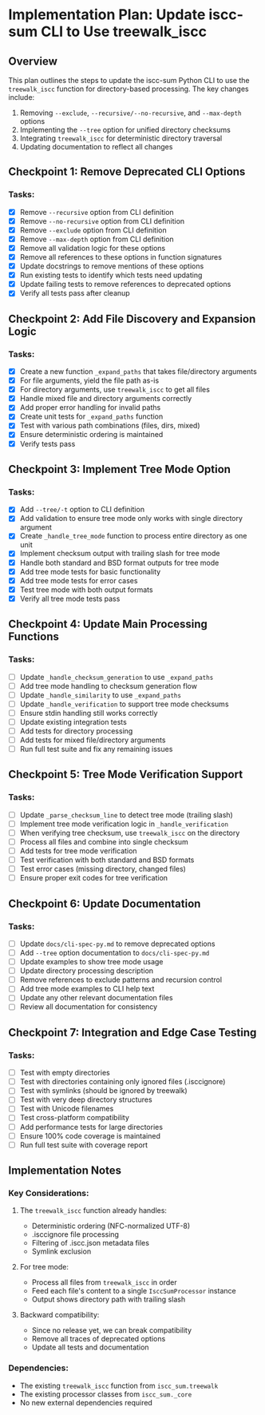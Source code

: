 # Implementation Plan: Update iscc-sum CLI to Use treewalk_iscc

## Overview

This plan outlines the steps to update the iscc-sum Python CLI to use the `treewalk_iscc` function for
directory-based processing. The key changes include:

1. Removing `--exclude`, `--recursive/--no-recursive`, and `--max-depth` options
2. Implementing the `--tree` option for unified directory checksums
3. Integrating `treewalk_iscc` for deterministic directory traversal
4. Updating documentation to reflect all changes

## Checkpoint 1: Remove Deprecated CLI Options

### Tasks:

- [x] Remove `--recursive` option from CLI definition
- [x] Remove `--no-recursive` option from CLI definition
- [x] Remove `--exclude` option from CLI definition
- [x] Remove `--max-depth` option from CLI definition
- [x] Remove all validation logic for these options
- [x] Remove all references to these options in function signatures
- [x] Update docstrings to remove mentions of these options
- [x] Run existing tests to identify which tests need updating
- [x] Update failing tests to remove references to deprecated options
- [x] Verify all tests pass after cleanup

## Checkpoint 2: Add File Discovery and Expansion Logic

### Tasks:

- [x] Create a new function `_expand_paths` that takes file/directory arguments
- [x] For file arguments, yield the file path as-is
- [x] For directory arguments, use `treewalk_iscc` to get all files
- [x] Handle mixed file and directory arguments correctly
- [x] Add proper error handling for invalid paths
- [x] Create unit tests for `_expand_paths` function
- [x] Test with various path combinations (files, dirs, mixed)
- [x] Ensure deterministic ordering is maintained
- [x] Verify tests pass

## Checkpoint 3: Implement Tree Mode Option

### Tasks:

- [x] Add `--tree/-t` option to CLI definition
- [x] Add validation to ensure tree mode only works with single directory argument
- [x] Create `_handle_tree_mode` function to process entire directory as one unit
- [x] Implement checksum output with trailing slash for tree mode
- [x] Handle both standard and BSD format outputs for tree mode
- [x] Add tree mode tests for basic functionality
- [x] Add tree mode tests for error cases
- [x] Test tree mode with both output formats
- [x] Verify all tree mode tests pass

## Checkpoint 4: Update Main Processing Functions

### Tasks:

- [ ] Update `_handle_checksum_generation` to use `_expand_paths`
- [ ] Add tree mode handling to checksum generation flow
- [ ] Update `_handle_similarity` to use `_expand_paths`
- [ ] Update `_handle_verification` to support tree mode checksums
- [ ] Ensure stdin handling still works correctly
- [ ] Update existing integration tests
- [ ] Add tests for directory processing
- [ ] Add tests for mixed file/directory arguments
- [ ] Run full test suite and fix any remaining issues

## Checkpoint 5: Tree Mode Verification Support

### Tasks:

- [ ] Update `_parse_checksum_line` to detect tree mode (trailing slash)
- [ ] Implement tree mode verification logic in `_handle_verification`
- [ ] When verifying tree checksum, use `treewalk_iscc` on the directory
- [ ] Process all files and combine into single checksum
- [ ] Add tests for tree mode verification
- [ ] Test verification with both standard and BSD formats
- [ ] Test error cases (missing directory, changed files)
- [ ] Ensure proper exit codes for tree verification

## Checkpoint 6: Update Documentation

### Tasks:

- [ ] Update `docs/cli-spec-py.md` to remove deprecated options
- [ ] Add `--tree` option documentation to `docs/cli-spec-py.md`
- [ ] Update examples to show tree mode usage
- [ ] Update directory processing description
- [ ] Remove references to exclude patterns and recursion control
- [ ] Add tree mode examples to CLI help text
- [ ] Update any other relevant documentation files
- [ ] Review all documentation for consistency

## Checkpoint 7: Integration and Edge Case Testing

### Tasks:

- [ ] Test with empty directories
- [ ] Test with directories containing only ignored files (.isccignore)
- [ ] Test with symlinks (should be ignored by treewalk)
- [ ] Test with very deep directory structures
- [ ] Test with Unicode filenames
- [ ] Test cross-platform compatibility
- [ ] Add performance tests for large directories
- [ ] Ensure 100% code coverage is maintained
- [ ] Run full test suite with coverage report

## Implementation Notes

### Key Considerations:

1. The `treewalk_iscc` function already handles:

   - Deterministic ordering (NFC-normalized UTF-8)
   - .isccignore file processing
   - Filtering of .iscc.json metadata files
   - Symlink exclusion

2. For tree mode:

   - Process all files from `treewalk_iscc` in order
   - Feed each file's content to a single `IsccSumProcessor` instance
   - Output shows directory path with trailing slash

3. Backward compatibility:

   - Since no release yet, we can break compatibility
   - Remove all traces of deprecated options
   - Update all tests and documentation

### Dependencies:

- The existing `treewalk_iscc` function from `iscc_sum.treewalk`
- The existing processor classes from `iscc_sum._core`
- No new external dependencies required
